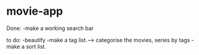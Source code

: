 # movie-app

Done:
-make a working search bar 

to do:
-beautify
-make a tag list.--> categorise the movies, series by tags
-make a sort list.
